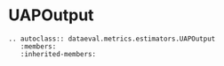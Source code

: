# UAPOutput

```{eval-rst}
.. autoclass:: dataeval.metrics.estimators.UAPOutput
   :members:
   :inherited-members:
```